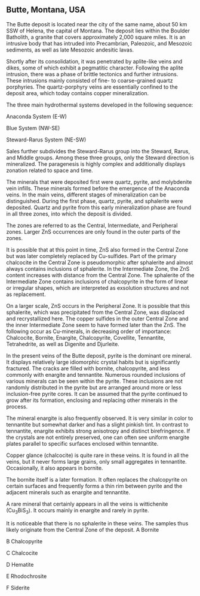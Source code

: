 ## Butte, Montana, USA

The Butte deposit is located near the city of the same name, about 50 km SSW of Helena, the capital of Montana. The deposit lies within the Boulder Batholith, a granite that covers approximately 2,000 square miles. It is an intrusive body that has intruded into Precambrian, Paleozoic, and Mesozoic sediments, as well as late Mesozoic andesitic lavas.

Shortly after its consolidation, it was penetrated by aplite-like veins and dikes, some of which exhibit a pegmatitic character. Following the aplite intrusion, there was a phase of brittle tectonics and further intrusions. These intrusions mainly consisted of fine- to coarse-grained quartz porphyries. The quartz-porphyry veins are essentially confined to the deposit area, which today contains copper mineralization.

The three main hydrothermal systems developed in the following sequence:

Anaconda System (E-W)

Blue System (NW-SE)

Steward-Rarus System (NE-SW)

Sales further subdivides the Steward-Rarus group into the Steward, Rarus, and Middle groups. Among these three groups, only the Steward direction is mineralized. The paragenesis is highly complex and additionally displays zonation related to space and time.

The minerals that were deposited first were quartz, pyrite, and molybdenite vein infills. These minerals formed before the emergence of the Anaconda veins. In the main veins, different stages of mineralization can be distinguished. During the first phase, quartz, pyrite, and sphalerite were deposited. Quartz and pyrite from this early mineralization phase are found in all three zones, into which the deposit is divided.

The zones are referred to as the Central, Intermediate, and Peripheral zones. Larger ZnS occurrences are only found in the outer parts of the zones.

It is possible that at this point in time, ZnS also formed in the Central Zone but was later completely replaced by Cu-sulfides. Part of the primary chalcocite in the Central Zone is pseudomorphic after sphalerite and almost always contains inclusions of sphalerite. In the Intermediate Zone, the ZnS content increases with distance from the Central Zone. The sphalerite of the Intermediate Zone contains inclusions of chalcopyrite in the form of linear or irregular shapes, which are interpreted as exsolution structures and not as replacement.

On a larger scale, ZnS occurs in the Peripheral Zone. It is possible that this sphalerite, which was precipitated from the Central Zone, was displaced and recrystallized here. The copper sulfides in the outer Central Zone and the inner Intermediate Zone seem to have formed later than the ZnS. The following occur as Cu-minerals, in decreasing order of importance: Chalcocite, Bornite, Enargite, Chalcopyrite, Covellite, Tennantite, Tetrahedrite, as well as Digenite and Djurleite.

In the present veins of the Butte deposit, pyrite is the dominant ore mineral. It displays relatively large idiomorphic crystal habits but is significantly fractured. The cracks are filled with bornite, chalcopyrite, and less commonly with enargite and tennantite. Numerous rounded inclusions of various minerals can be seen within the pyrite. These inclusions are not randomly distributed in the pyrite but are arranged around more or less inclusion-free pyrite cores. It can be assumed that the pyrite continued to grow after its formation, enclosing and replacing other minerals in the process.

The mineral enargite is also frequently observed. It is very similar in color to tennantite but somewhat darker and has a slight pinkish tint. In contrast to tennantite, enargite exhibits strong anisotropy and distinct birefringence. If the crystals are not entirely preserved, one can often see uniform enargite plates parallel to specific surfaces enclosed within tennantite.

Copper glance (chalcocite) is quite rare in these veins. It is found in all the veins, but it never forms large grains, only small aggregates in tennantite. Occasionally, it also appears in bornite.

The bornite itself is a later formation. It often replaces the chalcopyrite on certain surfaces and frequently forms a thin rim between pyrite and the adjacent minerals such as enargite and tennantite.

A rare mineral that certainly appears in all the veins is wittichenite (Cu<sub>3</sub>BiS<sub>3</sub>). It occurs mainly in enargite and rarely in pyrite.

It is noticeable that there is no sphalerite in these veins. The samples thus likely originate from the Central Zone of the deposit.
A Bornite

B Chalcopyrite

C Chalcocite

D Hematite

E Rhodochrosite

F Siderite

